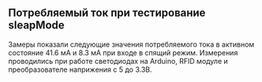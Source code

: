 ## Потребляемый ток при тестирование sleapMode
Замеры показали следующие значения  потребляемого тока в активном состояние 41.6 мА и  8.3 мА при входе в спящий режим. Измерения проводились при работе светодиодах на Arduino, RFID модуле и преобразователе наприжения с 5 до 3.3В.  

